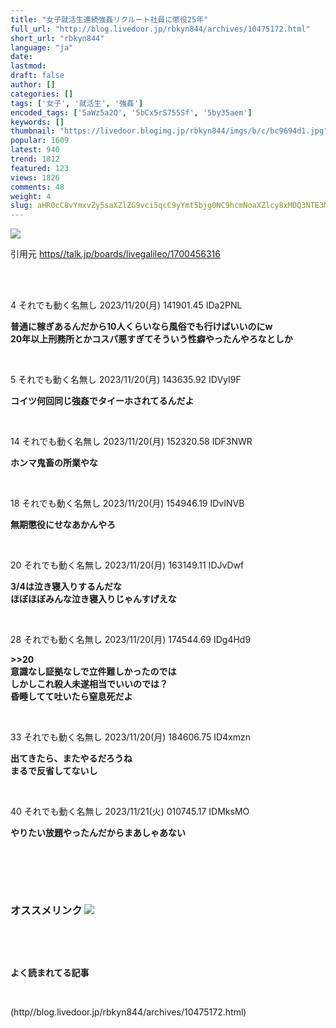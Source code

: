 ```yaml
---
title: "女子就活生連続強姦リクルート社員に懲役25年"
full_url: "http://blog.livedoor.jp/rbkyn844/archives/10475172.html"
short_url: "rbkyn844"
language: "ja"
date: 
lastmod: 
draft: false
author: []
categories: []
tags: ['女子', '就活生', '強姦']
encoded_tags: ['5aWz5a2Q', '5bCx5rS755Sf', '5by35aem']
keywords: []
thumbnail: "https://livedoor.blogimg.jp/rbkyn844/imgs/b/c/bc9694d1.jpg"
popular: 1609
latest: 940
trend: 1812
featured: 123
views: 1826
comments: 48
weight: 4
slug: aHR0cC8vYmxvZy5saXZlZG9vci5qcC9yYmt5bjg0NC9hcmNoaXZlcy8xMDQ3NTE3Mi5odG1s
---
```


![](https://livedoor.blogimg.jp/rbkyn844/imgs/b/c/bc9694d1.jpg)

<div><p>引用元 <a target='_blank' href='https//talk.jp/boards/livegalileo/1700456316'>https//talk.jp/boards/livegalileo/1700456316</a></p><br> <br> <p class='res1'>4 それでも動く名無し 2023/11/20(月) 141901.45 IDa2PNL </p> <p class='res2'><b> 普通に稼ぎあるんだから10人くらいなら風俗でも行けばいいのにw <br> 20年以上刑務所とかコスパ悪すぎてそういう性癖やったんやろなとしか </b></p><br> <p class='res1'>5 それでも動く名無し 2023/11/20(月) 143635.92 IDVyI9F </p> <p class='res2'><b> コイツ何回同じ強姦でタイーホされてるんだよ </b></p><br> <p class='res1'>14 それでも動く名無し 2023/11/20(月) 152320.58 IDF3NWR </p> <p class='res2'><b> ホンマ鬼畜の所業やな </b></p><br> <p class='no-pc'></p> <p class='res1'>18 それでも動く名無し 2023/11/20(月) 154946.19 IDvINVB </p> <p class='res2'><b> 無期懲役にせなあかんやろ </b></p><br> <p class='res1'>20 それでも動く名無し 2023/11/20(月) 163149.11 IDJvDwf </p> <p class='res2'><b> 3/4は泣き寝入りするんだな <br> ほぼほぼみんな泣き寝入りじゃんすげえな </b></p><br> <p class='res1'>28 それでも動く名無し 2023/11/20(月) 174544.69 IDg4Hd9 </p> <p class='res2'><b> >>20 <br> 意識なし証拠なしで立件難しかったのでは <br> しかしこれ殺人未遂相当でいいのでは？ <br> 昏睡してて吐いたら窒息死だよ </b></p><br> <p class='res1'>33 それでも動く名無し 2023/11/20(月) 184606.75 ID4xmzn </p> <p class='res2'><b> 出てきたら、またやるだろうね <br> まるで反省してないし </b></p><br> <p class='res1'>40 それでも動く名無し 2023/11/21(火) 010745.17 IDMksMO </p> <p class='res2'><b> やりたい放題やったんだからまあしゃあない </b></p><br> <p id='5077e33f033c4e934bb013c7c4eb8bbd'> </p><br> <br> <p class='no-pc'></p> <h3 class='linkh'>オススメリンク <img src='http//blog.livedoor.jp/rbkyn844/ftp/fusagikom-fikergh.png'></h3> <p class='link2'> </p><br> <p class='no-pc'></p> <p class='no-pc'><br><p><b>よく読まれてる記事</b></p><br></p> </div>

(http//blog.livedoor.jp/rbkyn844/archives/10475172.html)
